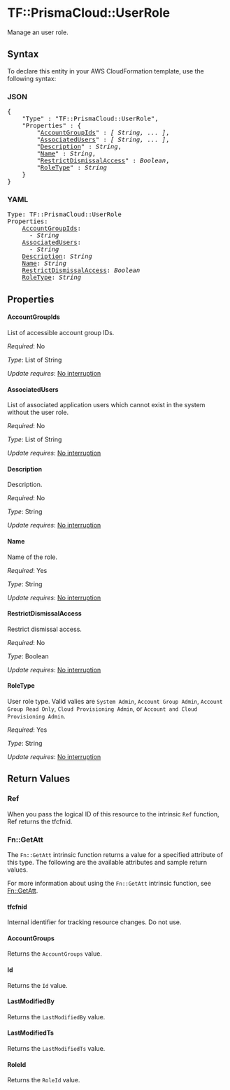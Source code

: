 # TF::PrismaCloud::UserRole

Manage an user role.

## Syntax

To declare this entity in your AWS CloudFormation template, use the following syntax:

### JSON

<pre>
{
    "Type" : "TF::PrismaCloud::UserRole",
    "Properties" : {
        "<a href="#accountgroupids" title="AccountGroupIds">AccountGroupIds</a>" : <i>[ String, ... ]</i>,
        "<a href="#associatedusers" title="AssociatedUsers">AssociatedUsers</a>" : <i>[ String, ... ]</i>,
        "<a href="#description" title="Description">Description</a>" : <i>String</i>,
        "<a href="#name" title="Name">Name</a>" : <i>String</i>,
        "<a href="#restrictdismissalaccess" title="RestrictDismissalAccess">RestrictDismissalAccess</a>" : <i>Boolean</i>,
        "<a href="#roletype" title="RoleType">RoleType</a>" : <i>String</i>
    }
}
</pre>

### YAML

<pre>
Type: TF::PrismaCloud::UserRole
Properties:
    <a href="#accountgroupids" title="AccountGroupIds">AccountGroupIds</a>: <i>
      - String</i>
    <a href="#associatedusers" title="AssociatedUsers">AssociatedUsers</a>: <i>
      - String</i>
    <a href="#description" title="Description">Description</a>: <i>String</i>
    <a href="#name" title="Name">Name</a>: <i>String</i>
    <a href="#restrictdismissalaccess" title="RestrictDismissalAccess">RestrictDismissalAccess</a>: <i>Boolean</i>
    <a href="#roletype" title="RoleType">RoleType</a>: <i>String</i>
</pre>

## Properties

#### AccountGroupIds

List of accessible account group IDs.

_Required_: No

_Type_: List of String

_Update requires_: [No interruption](https://docs.aws.amazon.com/AWSCloudFormation/latest/UserGuide/using-cfn-updating-stacks-update-behaviors.html#update-no-interrupt)

#### AssociatedUsers

List of associated application users which cannot exist in the system without the user role.

_Required_: No

_Type_: List of String

_Update requires_: [No interruption](https://docs.aws.amazon.com/AWSCloudFormation/latest/UserGuide/using-cfn-updating-stacks-update-behaviors.html#update-no-interrupt)

#### Description

Description.

_Required_: No

_Type_: String

_Update requires_: [No interruption](https://docs.aws.amazon.com/AWSCloudFormation/latest/UserGuide/using-cfn-updating-stacks-update-behaviors.html#update-no-interrupt)

#### Name

Name of the role.

_Required_: Yes

_Type_: String

_Update requires_: [No interruption](https://docs.aws.amazon.com/AWSCloudFormation/latest/UserGuide/using-cfn-updating-stacks-update-behaviors.html#update-no-interrupt)

#### RestrictDismissalAccess

Restrict dismissal access.

_Required_: No

_Type_: Boolean

_Update requires_: [No interruption](https://docs.aws.amazon.com/AWSCloudFormation/latest/UserGuide/using-cfn-updating-stacks-update-behaviors.html#update-no-interrupt)

#### RoleType

User role type.  Valid valies are `System Admin`, `Account Group Admin`, `Account Group Read Only`, `Cloud Provisioning Admin`, or `Account and Cloud Provisioning Admin`.

_Required_: Yes

_Type_: String

_Update requires_: [No interruption](https://docs.aws.amazon.com/AWSCloudFormation/latest/UserGuide/using-cfn-updating-stacks-update-behaviors.html#update-no-interrupt)

## Return Values

### Ref

When you pass the logical ID of this resource to the intrinsic `Ref` function, Ref returns the tfcfnid.

### Fn::GetAtt

The `Fn::GetAtt` intrinsic function returns a value for a specified attribute of this type. The following are the available attributes and sample return values.

For more information about using the `Fn::GetAtt` intrinsic function, see [Fn::GetAtt](https://docs.aws.amazon.com/AWSCloudFormation/latest/UserGuide/intrinsic-function-reference-getatt.html).

#### tfcfnid

Internal identifier for tracking resource changes. Do not use.

#### AccountGroups

Returns the <code>AccountGroups</code> value.

#### Id

Returns the <code>Id</code> value.

#### LastModifiedBy

Returns the <code>LastModifiedBy</code> value.

#### LastModifiedTs

Returns the <code>LastModifiedTs</code> value.

#### RoleId

Returns the <code>RoleId</code> value.

